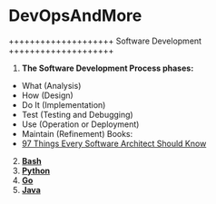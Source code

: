 # DevOpsAndMore

++++++++++++++++++++ Software Development ++++++++++++++++++++ 

1. **The Software Development Process phases:** 
  - What (Analysis)
  - How (Design)
  - Do It (Implementation)
  - Test (Testing and Debugging)
  - Use (Operation or Deployment)
  - Maintain (Refinement) 
Books:
  - [97 Things Every Software Architect Should Know](https://www.oreilly.com/library/view/97-things-every/9780596800611)

2. **[Bash](https://github.com/sergei-voron/DevOpsAndMore/tree/Bash)**
3. **[Python](https://github.com/sergei-voron/DevOpsAndMore/tree/Python)**
4. **[Go](https://github.com/sergei-voron/DevOpsAndMore/tree/Go)**
5. **[Java](https://github.com/sergei-voron/DevOpsAndMore/tree/Java)**

